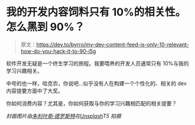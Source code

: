 # 我的开发内容饲料只有 10%的相关性。怎么黑到 90%？

> 原文：<https://dev.to/byrro/my-dev-content-feed-is-only-10-relevant-how-do-you-hack-it-to-90-i5g>

软件开发无疑是一个终生学习的旅程。我要喂养的开发人员通常只有 10%与我的学习兴趣相关。

中号的也一样，哈克农，你说吧...似乎没有人在构建一个个性化的、相关的 dev 内容提要方面中了大奖。

你如何消费内容？尤其是，你如何获取与你的学习兴趣相匹配的相关提要？

*封面图片由[朱利叶斯·德罗斯特](https://unsplash.com/@juliusdrost?utm_source=unsplash&utm_medium=referral&utm_content=creditCopyText)在[Unsplash](https://unsplash.com/search/photos/newspaper?utm_source=unsplash&utm_medium=referral&utm_content=creditCopyText)T5 拍摄*